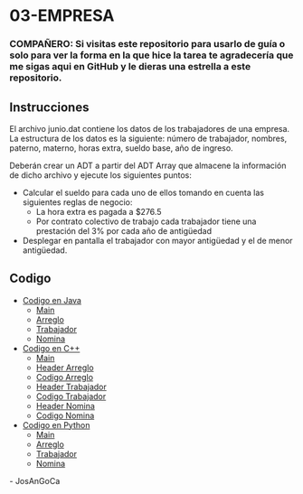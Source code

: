 # 03-EMPRESA

### **COMPAÑERO:** Si visitas este repositorio para usarlo de guía o solo para ver la forma en la que hice la tarea te agradecería que me sigas aqui en GitHub y le dieras una estrella a este repositorio.

## Instrucciones

El archivo junio.dat contiene los datos de los trabajadores de una empresa.
La estructura de los datos es la siguiente: número de trabajador, nombres, paterno, materno, horas extra, sueldo base, año de ingreso.

Deberán crear un ADT a partir del ADT Array que almacene la información de dicho archivo y ejecute los siguientes puntos:

-   Calcular el sueldo para cada uno de ellos tomando en cuenta las siguientes reglas de negocio:
    -   La hora extra es pagada a $276.5
    -   Por contrato colectivo de trabajo cada trabajador tiene una prestación del 3% por cada año de antigüedad
-   Desplegar en pantalla el trabajador con mayor antigüedad y el de menor antigüedad.

## Codigo

-   [Codigo en Java](./java/src/)
    -   [Main](./java/src/Main.java)
    -   [Arreglo](./java/src/Arreglo.java)
    -   [Trabajador](./java/src/Trabajador.java)
    -   [Nomina](./java/src/Nomina.java)
-   [Codigo en C++](./cpp/)
    -   [Main](./cpp/main.cpp)
    -   [Header Arreglo](./cpp/clase_arreglo.h)
    -   [Codigo Arreglo](./cpp/clase_arreglo.cpp)
    -   [Header Trabajador](./cpp/clase_trabajador.h)
    -   [Codigo Trabajador](./cpp/clase_trabajador.cpp)
    -   [Header Nomina](./cpp/clase_nomina.h)
    -   [Codigo Nomina](./cpp/clase_nomina.cpp)
-   [Codigo en Python](./python/)
    -   [Main](./python/main.py)
    -   [Arreglo](./python/clase_arreglo.py)
    -   [Trabajador](./python/clase_trabajador.py)
    -   [Nomina](./python/clase_nomina.py)

\- JosAnGoCa
